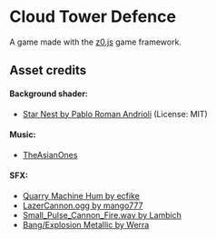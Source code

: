 # Cloud Tower Defence

A game made with the [z0.js](https://github.com/hpnrep6/z0.js) game framework.



## Asset credits

#### Background shader:
- [Star Nest by Pablo Roman Andrioli](https://www.shadertoy.com/view/XlfGRj) (License: MIT)

#### Music:
- [TheAsianOnes](https://www.youtube.com/channel/UCO6z1xQ-pnwOOjH2wzaQ8XA)

#### SFX:

- [Quarry Machine Hum by ecfike](https://freesound.org/people/ecfike/sounds/476311/)
- [LazerCannon.ogg by mango777](https://freesound.org/people/mango777/sounds/547441/)
- [Small_Pulse_Cannon_Fire.wav by Lambich](https://freesound.org/people/Lambich/sounds/350579/)
- [Bang/Explosion Metallic by Werra](https://freesound.org/people/Werra/sounds/244394/)
